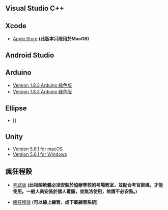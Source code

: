 ## Visual Studio C++


## Xcode

* [Apple Store](https://itunes.apple.com/tw/app/xcode/id497799835?l=zh&mt=12) **(此版本只限用於MacOS)**

## Android Studio


## Arduino

* [Version 1.8.3 Arduino 綠色版](http://140.138.147.37/SoftWare/arduino-1.8.3-windows.exe)
* [Version 1.8.3 Arduino 綠色版](http://140.138.147.37/SoftWare/arduino-1.8.3-windows.zip)

## Ellipse

* []

## Unity

* [Version 5.6.1 for macOS](https://store.unity.com/download/thank-you?thank-you=personal&os=win&nid=292)
* [Version 5.6.1 for Windows](https://store.unity.com/download/thank-you?thank-you=personal&os=osx&nid=292)

## 瘋狂程設

* [考試版](https://cpe.cse.nsysu.edu.tw/doc/setup/setup.exe) **(此相關軟體必須安裝於協辦學校的考場教室，並配合考官密碼，才能使用。一般人員安裝於個人電腦，並無法使用，故請不必安裝。)**

* [瘋狂程設](http://coding-frenzy.arping.me/sites/coding-frenzy.arping.me/CodingFrenzy@coding-frenzy.arping.me.zip) **(可以線上練習，或下載練習系統)**